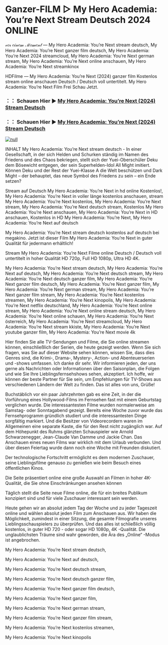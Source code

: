 # Ganzer-FILM ▷ My Hero Academia: You’re Next Stream Deutsch 2024 ONLINE
𝓋𝑜𝓇 𝑒𝒾𝓃𝑒𝓂 ℳ𝑜𝓂𝑒𝓃𝓉 — My Hero Academia: You’re Next stream deutsch, My Hero Academia: You’re Next ganzer film deutsch, My Hero Academia: You’re Next 2024 streamcloud, My Hero Academia: You’re Next german stream, My Hero Academia: You’re Next online anschauen, My Hero Academia: You’re Next streamkinox

HDFilme — My Hero Academia: You’re Next (2024) ganzer film Kostenlos stream online anschauen Deutsch / Deutsch voll untertitelt. My Hero Academia: You’re Next Film Frei Schau Jetzt.

### ：： Schauen Hier ▶ [My Hero Academia: You’re Next (2024) Stream Deutsch](https://t.co/RuyWhClVjP)

### ：： Schauen Hier ▶ [My Hero Academia: You’re Next (2024) Stream Deutsch](https://t.co/RuyWhClVjP)

[![null](https://static.wixstatic.com/media/855a25_043b5abeb4ae4d35ac003198e7fe56ed~mv2.gif)](https://t.co/RuyWhClVjP)

INHALT My Hero Academia: You’re Next stream deutsch - In einer Gesellschaft, in der sich Helden und Schurken ständig im Namen des Friedens und des Chaos bekriegen, stellt sich der Yuei-Oberschüler Deku dem Bösewicht entgegen, der sein Superhelden-Idol All Might imitiert. Können Deku und der Rest der Yuei-Klasse A die Welt beschützen und Dark Might – der behauptet, das neue Symbol des Friedens zu sein – ein Ende setzen?

Stream auf Deutsch My Hero Academia: You’re Next in hd online Kostenlos!, My Hero Academia: You’re Next in voller länge kostenlos anschauen, stream My Hero Academia: You’re Next kostenlos, My Hero Academia: You’re Next stream, My Hero Academia: You’re Next deutsch stream, Kostenlos My Hero Academia: You’re Next anschauen, My Hero Academia: You’re Next in HD anschauen, Kostenlos in HD My Hero Academia: You’re Next, My Hero Academia: You’re Next auf deutsch

My Hero Academia: You’re Next stream deutsch kostenlos auf deutsch bei megakino. Jetzt ist dieser Film My Hero Academia: You’re Next in guter Qualität für jedermann erhältlich!

Stream My Hero Academia: You’re Next Filme online Deutsch / Deutsch voll untertitelt in hoher Qualität HD 720p, Full HD 1080p, Ultra HD 4K.

My Hero Academia: You’re Next stream deutsch, My Hero Academia: You’re Next auf deutsch, My Hero Academia: You’re Next deutsch stream, My Hero Academia: You’re Next deutsch ganzer film, My Hero Academia: You’re Next ganzer film deutsch, My Hero Academia: You’re Next ganzer film, My Hero Academia: You’re Next german stream, My Hero Academia: You’re Next ganzer film stream, My Hero Academia: You’re Next kostenlos streamen, My Hero Academia: You’re Next kinopolis, My Hero Academia: You’re Next netflix deutschland, My Hero Academia: You’re Next online stream, My Hero Academia: You’re Next online stream deutsch, My Hero Academia: You’re Next online schauen, My Hero Academia: You’re Next österreich, My Hero Academia: You’re Next streamcloud, My Hero Academia: You’re Next stream kkiste, My Hero Academia: You’re Next youtube ganzer film, My Hero Academia: You’re Next movie 4k

Hier finden Sie alle TV-Sendungen und Filme, die Sie online streamen können, einschließlich der Serien, die heute gezeigt werden. Wenn Sie sich fragen, was Sie auf dieser Website sehen können, wissen Sie, dass dies Genres sind, die Krimi-, Drama-, Mystery-, Action- und Abenteuerserien und -shows umfassen. Ich danke dir sehr. Wir informieren jeden, der uns gerne als Nachrichten oder Informationen über den Saisonplan, die Folgen und wie Sie Ihre Lieblingsfernsehshows sehen, akzeptiert. Ich hoffe, wir können der beste Partner für Sie sein, um Empfehlungen für TV-Shows aus verschiedenen Ländern der Welt zu finden. Das ist alles von uns, Grüße!

Buchstäblich vor ein paar Jahrzehnten gab es eine Zeit, in der die Vorführung eines Hollywood-Films im Fernsehen fast mit einem Geburtstag verglichen wurde. Die interessantesten Filme wurden normalerweise am Samstag- oder Sonntagabend gezeigt. Bereits eine Woche zuvor wurde das Fernsehprogramm gründlich studiert und die interessantesten Dinge sorgfältig markiert. Und die Besitzer von Videorecordern waren im Allgemeinen eine separate Kaste, die für den Rest nicht zugänglich war. Auf dem Höhepunkt des Ruhms glänzten Schauspieler wie Arnold Schwarzenegger, Jean-Claude Van Damme und Jackie Chan. Das Anschauen eines neuen Films war wirklich mit dem Urlaub verbunden. Und über diesen Feiertag wurde dann noch eine Woche mit Freunden diskutiert.

Der technologische Fortschritt ermöglicht es dem modernen Zuschauer, seine Lieblingsfilme genauso zu genießen wie beim Besuch eines öffentlichen Kinos.

Die Seite präsentiert online eine große Auswahl an Filmen in hoher 4K-Qualität, die Sie ohne Einschränkungen ansehen können

Täglich stellt die Seite neue Filme online, die für ein breites Publikum konzipiert sind und für viele Zuschauer interessant sein werden.

Heute gehen wir an absolut jedem Tag der Woche und zu jeder Tageszeit online und wählen absolut jeden Film zum Anschauen aus. Wir haben die Möglichkeit, zumindest in einer Sitzung, die gesamte Filmografie unseres Lieblingsschauspielers zu überprüfen. Und das alles ist schließlich völlig kostenlos, in guter HD 720 - oder sogar HD 1080p, 4K -Qualität. Die unglaublichsten Träume sind wahr geworden, die Ära des „Online“ -Modus ist angebrochen.

My Hero Academia: You’re Next stream deutsch,

My Hero Academia: You’re Next auf deutsch,

My Hero Academia: You’re Next deutsch stream,

My Hero Academia: You’re Next deutsch ganzer film,

My Hero Academia: You’re Next ganzer film deutsch,

My Hero Academia: You’re Next ganzer film,

My Hero Academia: You’re Next german stream,

My Hero Academia: You’re Next ganzer film stream,

My Hero Academia: You’re Next kostenlos streamen,

My Hero Academia: You’re Next kinopolis
